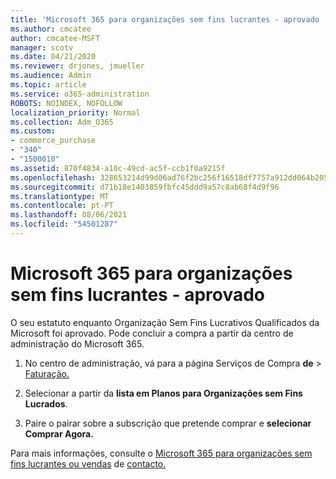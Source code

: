 ```yaml
---
title: 'Microsoft 365 para organizações sem fins lucrantes - aprovado '
ms.author: cmcatee
author: cmcatee-MSFT
manager: scotv
ms.date: 04/21/2020
ms.reviewer: drjones, jmueller
ms.audience: Admin
ms.topic: article
ms.service: o365-administration
ROBOTS: NOINDEX, NOFOLLOW
localization_priority: Normal
ms.collection: Adm_O365
ms.custom:
- commerce_purchase
- "340"
- "1500010"
ms.assetid: 870f4834-a10c-49cd-ac5f-ccb1f0a9215f
ms.openlocfilehash: 328653214d99d06ad76f2bc256f16518df7757a912dd064b20501af03813ebb3
ms.sourcegitcommit: d71b18e1403859fbfc45ddd9a57c8ab68f4d9f96
ms.translationtype: MT
ms.contentlocale: pt-PT
ms.lasthandoff: 08/06/2021
ms.locfileid: "54501287"
---
```

# <a name="microsoft-365-for-nonprofits---approved"></a>Microsoft 365 para organizações sem fins lucrantes - aprovado

O seu estatuto enquanto Organização Sem Fins Lucrativos Qualificados da Microsoft foi aprovado. Pode concluir a compra a partir da centro de administração do Microsoft 365.

1. No centro de administração, vá para a página Serviços de Compra **de** \> [Faturação.](https://go.microsoft.com/fwlink/p/?linkid=868433)

2. Selecionar a partir da **lista em Planos para Organizações sem Fins Lucrados**.

3. Paire o pairar sobre a subscrição que pretende comprar e **selecionar Comprar Agora.**

Para mais informações, consulte o [Microsoft 365 para organizações sem fins lucrantes ou vendas](https://www.microsoft.com/nonprofits/microsoft-365) de [contacto.](https://www.microsoft.com/nonprofits/contact-us)
